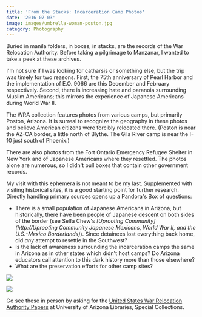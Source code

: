 ```yaml
---
title: 'From the Stacks: Incarceration Camp Photos'
date: '2016-07-03'
image: images/umbrella-woman-poston.jpg
category: Photography
---
```


Buried in manila folders, in boxes, in stacks, are the records of the War Relocation Authority. Before taking a pilgrimage to Manzanar, I wanted to take a peek at these archives.

I'm not sure if I was looking for catharsis or something else, but the trip was timely for two reasons. First, the 75th anniversary of Pearl Harbor and the implementation of E.O. 9066 are this December and February respectively. Second, there is increasing hate and paranoia surrounding Muslim Americans; this mirrors the experience of Japanese Americans during World War II.

The WRA collection features photos from various camps, but primarily Poston, Arizona. It is surreal to recognize the geography in these photos and believe American citizens were forcibly relocated there. (Poston is near the AZ-CA border, a little north of Blythe. The Gila River camp is near the I-10 just south of Phoenix.)

There are also photos from the Fort Ontario Emergency Refugee Shelter in New York and of Japanese Americans where they resettled. The photos alone are numerous, so I didn't pull boxes that contain other government records.

My visit with this ephemera is not meant to be my last. Supplemented with visiting historical sites, it is a good starting point for further research. Directly handling primary sources opens up a Pandora's Box of questions:

-   There is a small population of Japanese Americans in Arizona, but historically, there have been people of Japanese descent on both sides of the border (see Selfa Chew's _[Uprooting Community](http://Uprooting Community Japanese Mexicans, World War II, and the U.S.-Mexico Borderlands)_). Since detainees lost everything back home, did _any_ attempt to resettle in the Southwest?
-   Is the lack of awareness surrounding the incarceration camps the same in Arizona as in other states which didn't host camps? Do Arizona educators call attention to this dark history more than those elsewhere?
-   What are the preservation efforts for other camp sites?

![](../images/f13.jpg)

![](../images/f11.jpg)

Go see these in person by asking for the [United States War Relocation Authority Papers](http://www.azarchivesonline.org/xtf/view?docId=ead/uoa/UAMS042.xml) at University of Arizona Libraries, Special Collections.
